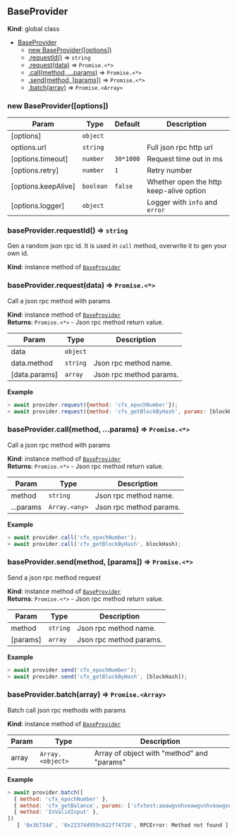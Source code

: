 <a name="BaseProvider"></a>

## BaseProvider
**Kind**: global class  

* [BaseProvider](#BaseProvider)
    * [new BaseProvider([options])](#new_BaseProvider_new)
    * [.requestId()](#BaseProvider+requestId) ⇒ <code>string</code>
    * [.request(data)](#BaseProvider+request) ⇒ <code>Promise.&lt;\*&gt;</code>
    * [.call(method, ...params)](#BaseProvider+call) ⇒ <code>Promise.&lt;\*&gt;</code>
    * [.send(method, [params])](#BaseProvider+send) ⇒ <code>Promise.&lt;\*&gt;</code>
    * [.batch(array)](#BaseProvider+batch) ⇒ <code>Promise.&lt;Array&gt;</code>

<a name="new_BaseProvider_new"></a>

### new BaseProvider([options])

| Param | Type | Default | Description |
| --- | --- | --- | --- |
| [options] | <code>object</code> |  |  |
| options.url | <code>string</code> |  | Full json rpc http url |
| [options.timeout] | <code>number</code> | <code>30*1000</code> | Request time out in ms |
| [options.retry] | <code>number</code> | <code>1</code> | Retry number |
| [options.keepAlive] | <code>boolean</code> | <code>false</code> | Whether open the http keep-alive option |
| [options.logger] | <code>object</code> |  | Logger with `info` and `error` |

<a name="BaseProvider+requestId"></a>

### baseProvider.requestId() ⇒ <code>string</code>
Gen a random json rpc id.
It is used in `call` method, overwrite it to gen your own id.

**Kind**: instance method of [<code>BaseProvider</code>](#BaseProvider)  
<a name="BaseProvider+request"></a>

### baseProvider.request(data) ⇒ <code>Promise.&lt;\*&gt;</code>
Call a json rpc method with params

**Kind**: instance method of [<code>BaseProvider</code>](#BaseProvider)  
**Returns**: <code>Promise.&lt;\*&gt;</code> - Json rpc method return value.  

| Param | Type | Description |
| --- | --- | --- |
| data | <code>object</code> |  |
| data.method | <code>string</code> | Json rpc method name. |
| [data.params] | <code>array</code> | Json rpc method params. |

**Example**  
```js
> await provider.request({method: 'cfx_epochNumber'});
> await provider.request({method: 'cfx_getBlockByHash', params: [blockHash]});
```
<a name="BaseProvider+call"></a>

### baseProvider.call(method, ...params) ⇒ <code>Promise.&lt;\*&gt;</code>
Call a json rpc method with params

**Kind**: instance method of [<code>BaseProvider</code>](#BaseProvider)  
**Returns**: <code>Promise.&lt;\*&gt;</code> - Json rpc method return value.  

| Param | Type | Description |
| --- | --- | --- |
| method | <code>string</code> | Json rpc method name. |
| ...params | <code>Array.&lt;any&gt;</code> | Json rpc method params. |

**Example**  
```js
> await provider.call('cfx_epochNumber');
> await provider.call('cfx_getBlockByHash', blockHash);
```
<a name="BaseProvider+send"></a>

### baseProvider.send(method, [params]) ⇒ <code>Promise.&lt;\*&gt;</code>
Send a json rpc method request

**Kind**: instance method of [<code>BaseProvider</code>](#BaseProvider)  
**Returns**: <code>Promise.&lt;\*&gt;</code> - Json rpc method return value.  

| Param | Type | Description |
| --- | --- | --- |
| method | <code>string</code> | Json rpc method name. |
| [params] | <code>array</code> | Json rpc method params. |

**Example**  
```js
> await provider.send('cfx_epochNumber');
> await provider.send('cfx_getBlockByHash', [blockHash]);
```
<a name="BaseProvider+batch"></a>

### baseProvider.batch(array) ⇒ <code>Promise.&lt;Array&gt;</code>
Batch call json rpc methods with params

**Kind**: instance method of [<code>BaseProvider</code>](#BaseProvider)  

| Param | Type | Description |
| --- | --- | --- |
| array | <code>Array.&lt;object&gt;</code> | Array of object with "method" and "params" |

**Example**  
```js
> await provider.batch([
  { method: 'cfx_epochNumber' },
  { method: 'cfx_getBalance', params: ['cfxtest:aaawgvnhveawgvnhveawgvnhveawgvnhvey1umfzwp'] },
  { method: 'InValidInput' },
])
   [ '0x3b734d', '0x22374d959c622f74728', RPCError: Method not found ]
```
